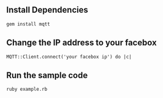 ## Install Dependencies

```
gem install mqtt
```

## Change the IP address to your facebox

```
MQTT::Client.connect('your facebox ip') do |c|
```

## Run the sample code

```
ruby example.rb
```
